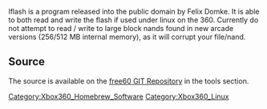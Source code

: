 lflash is a program released into the public domain by Felix Domke. It
is able to both read and write the flash if used under linux on the 360.
Currently do not attempt to read / write to large block nands found in
new arcade versions (256/512 MB internal memory), as it will corrupt
your file/nand.

## Source

The source is available on the [free60 GIT
Repository](Free60_Git_Repository) in the tools
section.

[Category:Xbox360_Homebrew_Software](Category_Xbox360_Homebrew_Software.md "wikilink")
[Category:Xbox360_Linux](Category_Xbox360_Linux.md "wikilink")